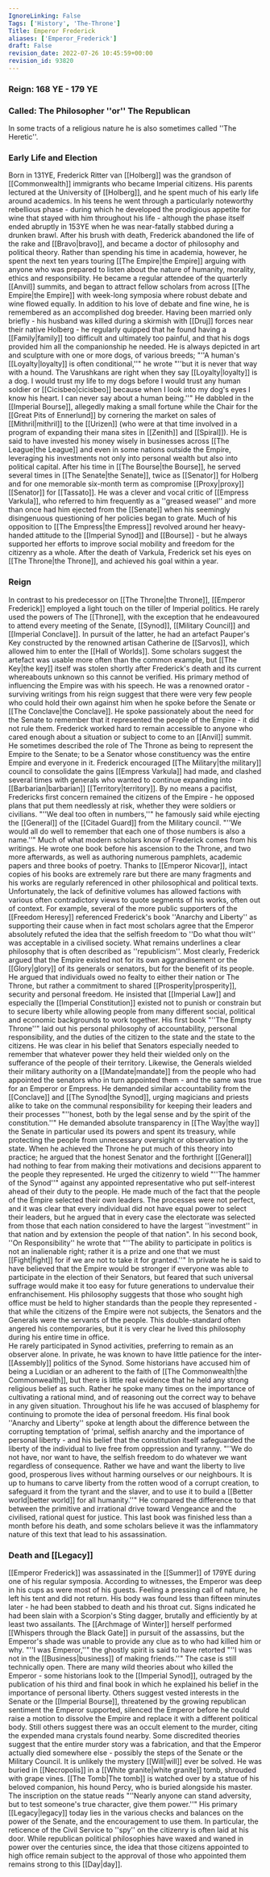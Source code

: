 ```yaml
---
IgnoreLinking: False
Tags: ['History', 'The-Throne']
Title: Emperor Frederick
aliases: ['Emperor_Frederick']
draft: False
revision_date: 2022-07-26 10:45:59+00:00
revision_id: 93820
---
```


### Reign: 168 YE - 179 YE
### Called: The Philosopher ''or'' The Republican
In some tracts of a religious nature he is also sometimes called ''The Heretic''.
### Early Life and Election
Born in 131YE, Frederick Ritter van [[Holberg]] was the grandson of [[Commonwealth]] immigrants who became Imperial citizens. His parents lectured at the University of [[Holberg]], and he spent much of his early life around academics. In his teens he went through a particularly noteworthy rebellious phase - during which he developed the prodigious appetite for wine that stayed with him throughout his life - although the phase itself ended abruptly in 153YE when he was near-fatally stabbed during a drunken brawl. After his brush with death, Frederick abandoned the life of the rake and [[Bravo|bravo]], and became a doctor of philosophy and political theory.
Rather than spending his time in academia, however, he spent the next ten years touring [[The Empire|the Empire]] arguing with anyone who was prepared to listen about the nature of humanity, morality, ethics and responsibility. He became a regular attendee of the quarterly [[Anvil]] summits, and began to attract fellow scholars from across [[The Empire|the Empire]] with week-long symposia where robust debate and wine flowed equally. In addition to his love of debate and fine wine, he is remembered as an accomplished dog breeder. Having been married only briefly - his husband was killed during a skirmish with [[Druj]] forces near their native Holberg - he regularly quipped that he found having a [[Family|family]] too difficult and ultimately too painful, and that his dogs provided him all the companionship he needed. He is always depicted in art and sculpture with one or more dogs, of various breeds; "''A human's [[Loyalty|loyalty]] is often conditional,''" he wrote "''but it is never that way with a hound. The Varushkans are right when they say [[Loyalty|loyalty]] is a dog. I would trust my life to my dogs before I would trust any human soldier or [[Cicisbeo|cicisbeo]] because when I look into my dog's eyes I know his heart. I can never say about a human being.''"
He dabbled in the [[Imperial Bourse]], allegedly making a small fortune while the Chair for the [[Great Pits of Ennerlund]] by cornering the market on sales of [[Mithril|mithril]] to the [[Urizen]] (who were at that time involved in a program of expanding their mana sites in [[Zenith]] and [[Spiral]]). He is said to have invested his money wisely in businesses across [[The League|the League]] and even in some nations outside the Empire, leveraging his investments not only into personal wealth but also into political capital.
After his time in [[The Bourse|the Bourse]], he served several times in [[The Senate|the Senate]], twice as [[Senator]] for Holberg and for one memorable six-month term as compromise [[Proxy|proxy]] [[Senator]] for [[Tassato]]. He was a clever and vocal critic of [[Empress Varkula]], who referred to him frequently as a ''greased weasel'' and more than once had him ejected from the [[Senate]] when his seemingly disingenuous questioning of her policies began to grate. Much of his opposition to [[The Empress|the Empress]] revolved around her heavy-handed attitude to the [[Imperial Synod]] and [[Bourse]] - but he always supported her efforts to improve social mobility and freedom for the citizenry as a whole.
After the death of Varkula, Frederick set his eyes on [[The Throne|the Throne]], and achieved his goal within a year.
### Reign
In contrast to his predecessor on [[The Throne|the Throne]], [[Emperor Frederick]] employed a light touch on the tiller of Imperial politics. He rarely used the powers of The [[Throne]], with the exception that he endeavoured to attend every meeting of the Senate, [[Synod]], [[Military Council]] and [[Imperial Conclave]]. In pursuit of the latter, he had an artefact Pauper's Key constructed by the renowned artisan Catherine de [[Sarvos]], which allowed him to enter the [[Hall of Worlds]]. Some scholars suggest the artefact was usable more often than the common example, but [[The Key|the key]] itself was stolen shortly after Frederick's death and its current whereabouts unknown so this cannot be verified.
His primary method of influencing the Empire was with his speech. He was a renowned orator - surviving writings from his reign suggest that there were very few people who could hold their own against him when he spoke before the Senate or [[The Conclave|the Conclave]]. He spoke passionately about the need for the Senate to remember that it represented the people of the Empire - it did not rule them. Frederick worked hard to remain accessible to anyone who cared enough about a situation or subject to come to an [[Anvil]] summit. He sometimes described the role of The Throne as being to represent the Empire to the Senate; to be a Senator whose constituency was the entire Empire and everyone in it.
Frederick encouraged [[The Military|the military]] council to consolidate the gains [[Empress Varkula]] had made, and clashed several times with generals who wanted to continue expanding into [[Barbarian|barbarian]] [[Territory|territory]]. By no means a pacifist, Fredericks first concern remained the citizens of the Empire - he opposed plans that put them needlessly at risk, whether they were soldiers or civilians. "''We deal too often in numbers,''" he famously said while ejecting the [[General]] of the [[Citadel Guard]] from the Military council. "''We would all do well to remember that each one of those numbers is also a name.''" 
Much of what modern scholars know of Frederick comes from his writings. He wrote one book before his ascension to the Throne, and two more afterwards, as well as authoring numerous pamphlets, academic papers and three books of poetry. Thanks to [[Emperor Nicovar]], intact copies of his books are extremely rare but there are many fragments and his works are regularly referenced in other philosophical and political texts. Unfortunately, the lack of definitive volumes has allowed factions with various often contradictory views to quote segments of his works, often out of context. For example, several of the more public supporters of the [[Freedom Heresy]] referenced Frederick's book ''Anarchy and Liberty'' as supporting their cause when in fact most scholars agree that the Emperor absolutely refuted the idea that the selfish freedom to ''Do what thou wilt'' was acceptable in a civilised society.
What remains underlines a clear philosophy that is often described as ''republicism''. Most clearly, Frederick argued that the Empire existed not for its own aggrandisement or the [[Glory|glory]]
of its generals or senators, but for the benefit of its people. He argued that individuals owed no fealty to either their nation or The Throne, but rather a commitment to shared [[Prosperity|prosperity]], security and personal freedom. He insisted that [[Imperial Law]] and especially the [[Imperial Constitution]] existed not to punish or constrain but to secure liberty while allowing people from many different social, political and economic backgrounds to work together.
His first book "''The Empty Throne''" laid out his personal philosophy of accountability, personal responsibility, and the duties of the citizen to the state and the state to the citizens. He was clear in his belief that Senators especially needed to remember that whatever power they held their wielded only on the sufferance of the people of their territory. Likewise, the Generals wielded their military authority on a [[Mandate|mandate]] from the people who had appointed the senators who in turn appointed them - and the same was true for an Emperor or Empress. He demanded similar accountability from the [[Conclave]] and [[The Synod|the Synod]], urging magicians and priests alike to take on the communal responsibility for keeping their leaders and their processes "''honest, both by the legal sense and by the spirit of the constitution.''" 
He demanded absolute transparency in [[The Way|the way]] the Senate in particular used its powers and spent its treasury, while protecting the people from unnecessary oversight or observation by the state. When he achieved the Throne he put much of this theory into practice; he argued that the honest Senator and the forthright [[General]] had nothing to fear from making their motivations and decisions apparent to the people they represented. He urged the citizenry to wield "''The hammer of the Synod''" against any appointed representative who put self-interest ahead of their duty to the people.
He made much of the fact that the people of the Empire selected their own leaders. The processes were not perfect, and it was clear that every individual did not have equal power to select their leaders, but he argued that in every case the electorate was selected from those that each nation considered to have the largest ''investment'' in that nation and by extension the people of that nation". In his second book, ''On Responsibility'' he wrote that "''The ability to participate in politics is not an inalienable right; rather it is a prize and one that we must [[Fight|fight]] for if we are not to take it for granted.''" In private he is said to have believed that the Empire would be stronger if everyone was able to participate in the election of their Senators, but feared that such universal suffrage would make it too easy for future generations to undervalue their enfranchisement.
His philosophy suggests that those who sought high office must be held to higher standards than the people they represented - that while the citizens of the Empire were not subjects, the Senators and the Generals were the servants of the people. This double-standard often angered his contemporaries, but it is very clear he lived this philosophy during his entire time in office.  
He rarely participated in Synod activities, preferring to remain as an observer alone. In private, he was known to have little patience for the inter-[[Assembly]] politics of the Synod. Some historians have accused him of being a Lucidian or an adherent to the faith of [[The Commonwealth|the Commonwealth]], but there is little real evidence that he held any strong religious belief as such. Rather he spoke many times on the importance of cultivating a rational mind, and of reasoning out the correct way to behave in any given situation.
Throughout his life he was accused of blasphemy for continuing to promote the idea of personal freedom. His final book ''Anarchy and Liberty'' spoke at length about the difference between the corrupting temptation of 'primal, selfish anarchy and the importance of personal liberty - and his belief that the constitution itself safeguarded the liberty of the individual to live free from oppression and tyranny. "''We do not have, nor want to have, the selfish freedom to do whatever we want regardless of consequence. Rather we have and want the liberty to live good, prosperous lives without harming ourselves or our neighbours. It is up to humans to carve liberty from the rotten wood of a corrupt creation, to safeguard it from the tyrant and the slaver, and to use it to build a [[Better world|better world]] for all humanity.''" He compared the difference to that between the primitive and irrational drive toward Vengeance and the civilised, rational quest for justice.
This last book was finished less than a month before his death, and some scholars believe it was the inflammatory nature of this text that lead to his assassination.
### Death and [[Legacy]]
[[Emperor Frederick]] was assassinated in the [[Summer]] of 179YE during one of his regular symposia. According to witnesses, the Emperor was deep in his cups as were most of his guests. Feeling a pressing call of nature, he left his tent and did not return. His body was found less than fifteen minutes later - he had been stabbed to death and his throat cut. Signs indicated he had been slain with a Scorpion's Sting dagger, brutally and efficiently by at least two assailants. The [[Archmage of Winter]] herself performed [[Whispers through the Black Gate]] in pursuit of the assassins, but the Emperor's shade was unable to provide any clue as to who had killed him or why. "''I was Emperor,''" the ghostly spirit is said to have retorted "''I was not in the [[Business|business]] of making friends.''"
The case is still technically open. There are many wild theories about who killed the Emperor - some historians look to the [[Imperial Synod]], outraged by the publication of his third and final book in which he explained his belief in the importance of personal liberty. Others suggest vested interests in the Senate or the [[Imperial Bourse]], threatened by the growing republican sentiment the Emperor supported, silenced the Emperor before he could raise a motion to dissolve the Empire and replace it with a different political body. Still others suggest there was an occult element to the murder, citing the expended mana crystals found nearby. Some discredited theories suggest that the entire murder story was a fabrication, and that the Emperor actually died somewhere else - possibly the steps of the Senate or the Military Council. It is unlikely the mystery [[Will|will]] ever be solved.
He was buried in [[Necropolis]] in a [[White granite|white granite]] tomb, shrouded with grape vines. [[The Tomb|The tomb]] is watched over by a statue of his beloved companion, his hound Percy, who is buried alongside his master. The inscription on the statue reads "''Nearly anyone can stand adversity, but to test someone's true character, give them power.''"
His primary [[Legacy|legacy]] today lies in the various checks and balances on the power of the Senate, and the encouragement to use them. In particular, the reticence of the Civil Service to ''spy'' on the citizenry is often laid at his door. While republican political philosophies have waxed and waned in power over the centuries since, the idea that those citizens appointed to high office remain subject to the approval of those who appointed them remains strong to this [[Day|day]].